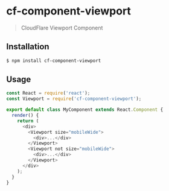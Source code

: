 # cf-component-viewport

> CloudFlare Viewport Component

## Installation

```sh
$ npm install cf-component-viewport
```

## Usage

```js
const React = require('react');
const Viewport = require('cf-component-viewport');

export default class MyComponent extends React.Component {
  render() {
    return (
      <div>
        <Viewport size="mobileWide">
          <div>...</div>
        </Viewport>
        <Viewport not size="mobileWide">
          <div>...</div>
        </Viewport>
      </div>
    );
  }
}
```
